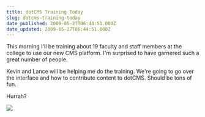 ```yaml
---
title: dotCMS Training Today
slug: dotcms-training-today
date_published: 2009-05-27T06:44:51.000Z
date_updated: 2009-05-27T06:44:51.000Z
---
```


This morning I'll be training about 19 faculty and staff members at the college to use our new CMS platform. I'm surprised to have garnered such a great number of people.

Kevin and Lance will be helping me do the training. We're going to go over the interface and how to contribute content to dotCMS. Should be tons of fun.

Hurrah?

[![](http://img.skitch.com/20090527-rs6ts48pt6efr2iwd24fsgjdjt.png)](http://img.skitch.com/20090527-rs6ts48pt6efr2iwd24fsgjdjt.png)
